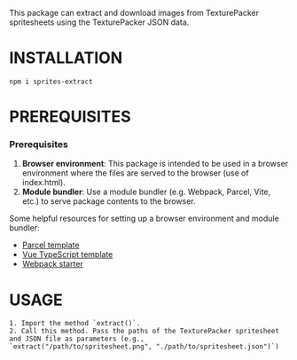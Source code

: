 This package can extract and download images from TexturePacker spritesheets using the TexturePacker JSON data.

# INSTALLATION

```
npm i sprites-extract

```

# PREREQUISITES

### Prerequisites

1. **Browser environment**: This package is intended to be used in a browser environment where the files are served to the browser (use of index.html).
2. **Module bundler**: Use a module bundler (e.g. Webpack, Parcel, Vite, etc.) to serve package contents to the browser.

Some helpful resources for setting up a browser environment and module bundler:

* [Parcel template](https://github.com/bpk68/parcel-template)
* [Vue TypeScript template](https://github.com/hhui64/template-vue-ts)
* [Webpack starter](https://github.com/wbkd/webpack-starter)

# USAGE
```
1. Import the method `extract()`.
2. Call this method. Pass the paths of the TexturePacker spritesheet and JSON file as parameters (e.g., `extract("/path/to/spritesheet.png", "./path/to/spritesheet.json")`)

```